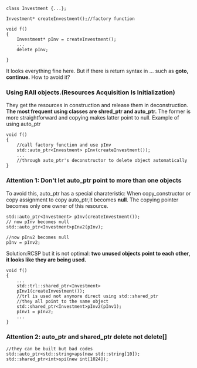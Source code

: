 ```
class Investment {...};

Investment* createInvestment();//factory function

void f()
{
	Investment* pInv = createInvestment();
	...
	delete pInv;
	
}
```
It looks everything fine here. But if there is return syntax in ...
such as **goto, continue.** How to avoid it?

### Using RAII objects.(Resources Acquisition Is Initialization)
They get the resources in construction and release them in deconstruction.
**The most frequent using classes are shred_ptr and auto_ptr.** The former is
more straightforward and copying makes latter point to null.
Example of using auto_ptr
```
void f()
{	
	//call factory function and use pInv 
	std::auto_ptr<Investment> pInv(createInvestment());
	...
	//through auto_ptr's deconstructor to delete object automatically
}
```
### Attention 1: Don't let auto_ptr point to more than one objects
To avoid this, auto_ptr has a special charateristic:
When copy_constructor or copy assignment to copy auto_ptr,it becomes **null**.
The copying pointer becomes only one owner of this resource.
```
std::auto_ptr<Investment> pInv(createInvestment());
// now pInv becomes null
std::auto_ptr<Investment>pInv2(pInv);

//now pInv2 becomes null
pInv = pInv2;
```
Solution:RCSP but it is not optimal:
**two unused objects point to each other, it looks like they are being used.**
```
void f()
{
	...
	std::trl::shared_ptr<Investment>
	pInv1(createInvestment());
	//trl is used not anymore direct using std::shared_ptr
	//they all point to the same object
	std::shared_ptr<Investment>pInv2(pInv1);
	pInv1 = pInv2;
	...
}
```
### Attention 2: auto_ptr and shared_ptr delete not delete[]
```
//they can be built but bad codes
std::auto_ptr<std::string>aps(new std::string[10]);
std::shared_ptr<int>spi(new int[1024]);
```

